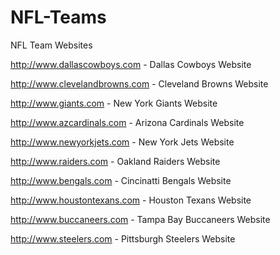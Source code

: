 # NFL-Teams
NFL Team Websites

http://www.dallascowboys.com - Dallas Cowboys Website

http://www.clevelandbrowns.com - Cleveland Browns Website

http://www.giants.com - New York Giants Website

http://www.azcardinals.com - Arizona Cardinals Website

http://www.newyorkjets.com - New York Jets Website

http://www.raiders.com - Oakland Raiders Website

http://www.bengals.com - Cincinatti Bengals Website

http://www.houstontexans.com - Houston Texans Website

http://www.buccaneers.com - Tampa Bay Buccaneers Website

http://www.steelers.com - Pittsburgh Steelers Website
